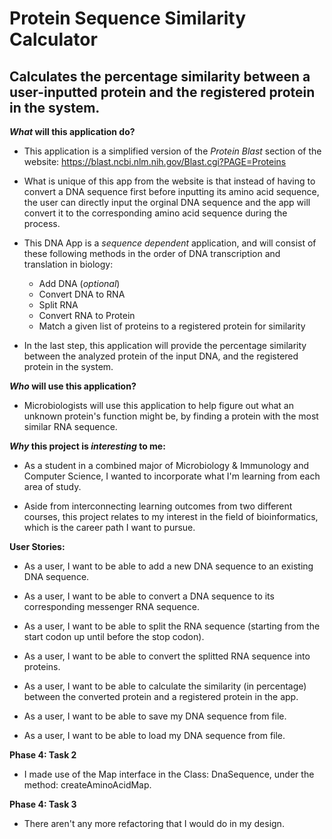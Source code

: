 # Protein Sequence Similarity Calculator

## Calculates the percentage similarity between a user-inputted protein and the registered protein in the system.

***What* will this application do?**
- This application is a simplified version of the *Protein Blast* section of the 
website: https://blast.ncbi.nlm.nih.gov/Blast.cgi?PAGE=Proteins

- What is unique of this app from the website is that instead of having to convert a DNA sequence first 
 before inputting its amino acid sequence, the user can directly input the orginal DNA sequence and the app will convert 
 it to the corresponding amino acid sequence during the process. 
 
 - This DNA App is a *sequence dependent* application, and will consist of these following methods in the order of 
 DNA transcription and translation in biology:
     - Add DNA (*optional*)
     - Convert DNA to RNA
     - Split RNA
     - Convert RNA to Protein
     - Match a given list of proteins to a registered protein for similarity
     
- In the last step, this application will provide the percentage similarity between the analyzed protein of the input DNA, 
and the registered protein in the system. 


***Who* will use this application?**

- Microbiologists will use this application to help figure out what an unknown protein's function might be, by finding
a protein with the most similar RNA sequence. 


***Why* this project is *interesting* to me:**
- As a student in a combined major of Microbiology & Immunology and Computer Science, I wanted to incorporate what I'm
learning from each area of study. 

- Aside from interconnecting learning outcomes from two different courses, this project relates to my interest in the 
field of bioinformatics, which is the career path I want to pursue. 



**User Stories:**

- As a user, I want to be able to add a new DNA sequence to an existing DNA sequence.

- As a user, I want to be able to convert a DNA sequence to its corresponding messenger RNA sequence.

- As a user, I want to be able to split the RNA sequence (starting from the start codon up until before the stop codon).

- As a user, I want to be able to convert the splitted RNA sequence into proteins.

- As a user, I want to be able to calculate the similarity (in percentage) between the converted protein and a 
registered protein in the app.

- As a user, I want to be able to save my DNA sequence from file.

- As a user, I want to be able to load my DNA sequence from file.

**Phase 4: Task 2**

- I made use of the Map interface in the Class: DnaSequence, under the method: createAminoAcidMap.

**Phase 4: Task 3**

- There aren't any more refactoring that I would do in my design. 